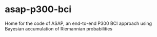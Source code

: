 # asap-p300-bci
Home for the code of ASAP, an end-to-end P300 BCI approach using Bayesian accumulation of Riemannian probabilities
